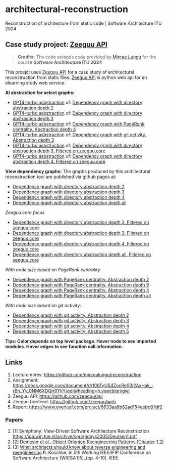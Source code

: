 # architectural-reconstruction

Reconstruction of architecture from static code | Software Architecture ITU 2024

## Case study project: [Zeeguu API](https://github.com/zeeguu/api)
> **Credits:** The code extends code provided by [Mircae Lungu](https://github.com/mircealungu) for the course **Software Architecture ITU 2024**

This proejct uses [Zeeguu API](https://github.com/zeeguu/api) for a case study of architectural reconstruction from static files. [Zeeguu API](https://github.com/zeeguu/api) is python web api for an elearning study web service.

**AI abstraction for select graphs:**

- [GPT4-turbo asbstraction](https://github.com/Akongstad/architectural-reconstruction/blob/main/public/ai-depth-2.md) of: [Dependency graph with directory abstraction depth 2](https://akongstad.github.io/architectural-reconstruction/dict-depth-2-dep-graph.html)
- [GPT4-turbo asbstraction](https://github.com/Akongstad/architectural-reconstruction/blob/main/public/ai-depth-3.md) of: [Dependency graph with directory abstraction depth 3](https://akongstad.github.io/architectural-reconstruction/dict-depth-3-dep-graph.html)
- [GPT4-turbo asbstraction](https://github.com/Akongstad/architectural-reconstruction/blob/main/public/ai-pagerank-4.md) of: [Dependency graph with PageRank centrality. Abstraction depth 4](https://akongstad.github.io/architectural-reconstruction/pagerank-dict-depth-4-dep-graph.html)
- [GPT4-turbo asbstraction](https://github.com/Akongstad/architectural-reconstruction/blob/main/public/ai-churn-depth-3.md) of:  [Dependency graph with git activity. Abstraction depth 3](https://akongstad.github.io/architectural-reconstruction/churn_dict-depth-3-dep-graph.html)
- [GPT4-turbo asbstraction](https://github.com/Akongstad/architectural-reconstruction/blob/main/public/ai-core-depth-3.md) of: [Dependency graph with directory abstraction depth 3. Filtered on zeeguu.core](https://akongstad.github.io/architectural-reconstruction/core-dict-depth-3-dep-graph.html)
- [GPT4-turbo asbstraction](https://github.com/Akongstad/architectural-reconstruction/blob/main/public/ai-core-depth-4.md) of: [Dependency graph with directory abstraction depth 4. Filtered on zeeguu.core](https://akongstad.github.io/architectural-reconstruction/core-dict-depth-4-dep-graph.html)

**View dependency graphs:** The graphs produced by this architectural reconstruction tool are published via github pages at:

- [Dependency graph with directory abstraction depth 2](https://akongstad.github.io/architectural-reconstruction/dict-depth-2-dep-graph.html)
- [Dependency graph with directory abstraction depth 3](https://akongstad.github.io/architectural-reconstruction/dict-depth-3-dep-graph.html)
- [Dependency graph with directory abstraction depth 4](https://akongstad.github.io/architectural-reconstruction/dict-depth-4-dep-graph.html)
- [Dependency graph with directory abstraction depth all](https://akongstad.github.io/architectural-reconstruction/dict-depth-all-dep-graph.html)

*Zeeguu.core focus*

- [Dependency graph with directory abstraction depth 2. Filtered on zeeguu.core](https://akongstad.github.io/architectural-reconstruction/core-dict-depth-2-dep-graph.html)
- [Dependency graph with directory abstraction depth 3. Filtered on zeeguu.core](https://akongstad.github.io/architectural-reconstruction/core-dict-depth-3-dep-graph.html)
- [Dependency graph with directory abstraction depth 4. Filtered on zeeguu.core](https://akongstad.github.io/architectural-reconstruction/core-dict-depth-4-dep-graph.html)
- [Dependency graph with directory abstraction depth all. Filtered on zeeguu.core](https://akongstad.github.io/architectural-reconstruction/core-dict-depth-all-dep-graph.html)

*With node size based on PageRank centrality*

- [Dependency graph with PageRank centrality. Abstraction depth 2](https://akongstad.github.io/architectural-reconstruction/pagerank-dict-depth-2-dep-graph.html)
- [Dependency graph with PageRank centrality. Abstraction depth 3](https://akongstad.github.io/architectural-reconstruction/pagerank-dict-depth-3-dep-graph.html)
- [Dependency graph with PageRank centrality. Abstraction depth 4](https://akongstad.github.io/architectural-reconstruction/pagerank-dict-depth-4-dep-graph.html)
- [Dependency graph with PageRank centrality. Abstraction depth all](https://akongstad.github.io/architectural-reconstruction/pagerank-dict-depth-all-dep-graph.html)

*With node size based on git activity:*

- [Dependency graph with git activity. Abstraction depth 2](https://akongstad.github.io/architectural-reconstruction/churn_dict-depth-2-dep-graph.html)
- [Dependency graph with git activity. Abstraction depth 3](https://akongstad.github.io/architectural-reconstruction/churn_dict-depth-3-dep-graph.html)
- [Dependency graph with git activity. Abstraction depth 4](https://akongstad.github.io/architectural-reconstruction/churn_dict-depth-4-dep-graph.html)
- [Dependency graph with git activity. Abstraction depth 5](https://akongstad.github.io/architectural-reconstruction/churn_dict-depth-5-dep-graph.html)

**Tips: Color depends on top level package. Hover node to see imported modules. Hover edges to see function call information.**

## Links

1. Lecture notes: <https://github.com/mircealungu/reconstruction>
2. Assignment: <https://docs.google.com/document/d/10bTyUS4ZocReS3j2AxHak_-rBh_Yv_0NM6XDQrt0YkY/edit#heading=h.yopcbjqrxgwj>
3. Zeeguu API: <https://github.com/zeeguu/api>
4. Zeeguu frontend: <https://github.com/zeeguu/web>
5. Report: <https://www.overleaf.com/project/6633aa8b62ad154eebc87df2>

### Papers

1. [1] Symphony: View-Driven Software Architecture Reconstruction <https://ipa.win.tue.nl/archive/springdays2005/Deursen1.pdf>
2. [2] [Demeyer et al., Object Oriented Reengineering Patterns (Chapter 1.2)](https://www.oscar.nierstrasz.org/files/oorp/OORP-2013-11-27.pdf)
3. [3] [What architects should know about reverse engineering and reengineering](https://citeseerx.ist.psu.edu/document?repid=rep1&type=pdf&doi=05981602215076b7492b87a8a1f7157dcc9c2196) R. Koschke, In 5th Working IEEE/IFIP Conference on Software Architecture (WICSA'05)_(pp. 4-10). IEEE. 
